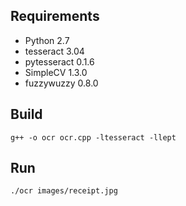 ## Requirements
- Python 2.7
- tesseract 3.04
- pytesseract 0.1.6
- SimpleCV 1.3.0
- fuzzywuzzy 0.8.0

## Build
`g++ -o ocr ocr.cpp -ltesseract -llept`

## Run
`./ocr images/receipt.jpg`